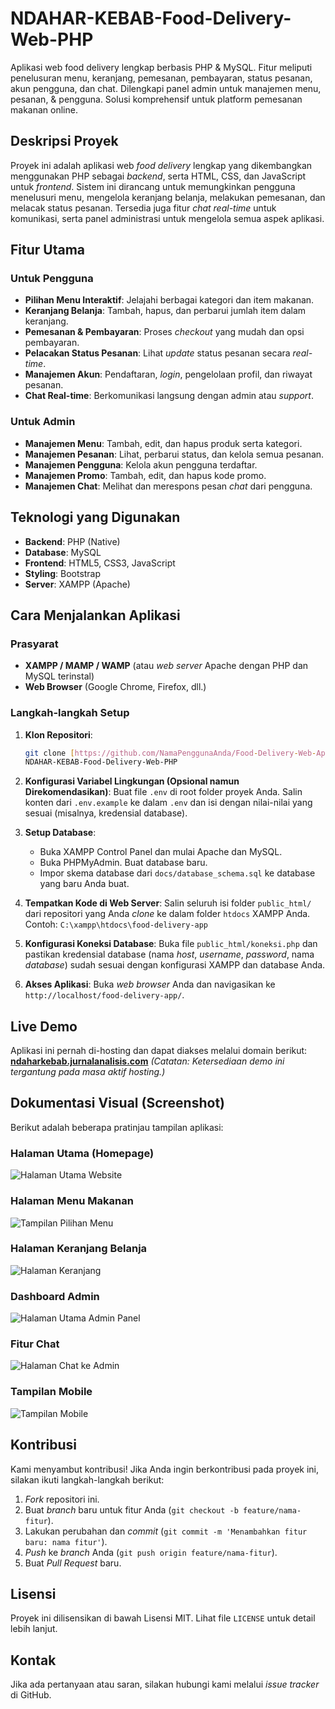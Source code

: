 # NDAHAR-KEBAB-Food-Delivery-Web-PHP
Aplikasi web food delivery lengkap berbasis PHP &amp; MySQL. Fitur meliputi penelusuran menu, keranjang, pemesanan, pembayaran, status pesanan, akun pengguna, dan chat. Dilengkapi panel admin untuk manajemen menu, pesanan, &amp; pengguna. Solusi komprehensif untuk platform pemesanan makanan online.

## Deskripsi Proyek
Proyek ini adalah aplikasi web *food delivery* lengkap yang dikembangkan menggunakan PHP sebagai *backend*, serta HTML, CSS, dan JavaScript untuk *frontend*. Sistem ini dirancang untuk memungkinkan pengguna menelusuri menu, mengelola keranjang belanja, melakukan pemesanan, dan melacak status pesanan. Tersedia juga fitur *chat* *real-time* untuk komunikasi, serta panel administrasi untuk mengelola semua aspek aplikasi.

## Fitur Utama

### Untuk Pengguna
* **Pilihan Menu Interaktif**: Jelajahi berbagai kategori dan item makanan.
* **Keranjang Belanja**: Tambah, hapus, dan perbarui jumlah item dalam keranjang.
* **Pemesanan & Pembayaran**: Proses *checkout* yang mudah dan opsi pembayaran.
* **Pelacakan Status Pesanan**: Lihat *update* status pesanan secara *real-time*.
* **Manajemen Akun**: Pendaftaran, *login*, pengelolaan profil, dan riwayat pesanan.
* **Chat Real-time**: Berkomunikasi langsung dengan admin atau *support*.

### Untuk Admin
* **Manajemen Menu**: Tambah, edit, dan hapus produk serta kategori.
* **Manajemen Pesanan**: Lihat, perbarui status, dan kelola semua pesanan.
* **Manajemen Pengguna**: Kelola akun pengguna terdaftar.
* **Manajemen Promo**: Tambah, edit, dan hapus kode promo.
* **Manajemen Chat**: Melihat dan merespons pesan *chat* dari pengguna.

## Teknologi yang Digunakan
* **Backend**: PHP (Native)
* **Database**: MySQL
* **Frontend**: HTML5, CSS3, JavaScript
* **Styling**: Bootstrap
* **Server**: XAMPP (Apache)

## Cara Menjalankan Aplikasi

### Prasyarat
* **XAMPP / MAMP / WAMP** (atau *web server* Apache dengan PHP dan MySQL terinstal)
* **Web Browser** (Google Chrome, Firefox, dll.)

### Langkah-langkah Setup

1.  **Klon Repositori**:
    ```bash
    git clone [https://github.com/NamaPenggunaAnda/Food-Delivery-Web-App-PHP.git](https://github.com/Rizmyyy/NDAHAR-KEBAB-Food-Delivery-Web-PHP.git)
    NDAHAR-KEBAB-Food-Delivery-Web-PHP
    ```

2.  **Konfigurasi Variabel Lingkungan (Opsional namun Direkomendasikan)**:
    Buat file `.env` di root folder proyek Anda. Salin konten dari `.env.example` ke dalam `.env` dan isi dengan nilai-nilai yang sesuai (misalnya, kredensial database).

3.  **Setup Database**:
    * Buka XAMPP Control Panel dan mulai Apache dan MySQL.
    * Buka PHPMyAdmin. Buat database baru.
    * Impor skema database dari `docs/database_schema.sql` ke database yang baru Anda buat.

4.  **Tempatkan Kode di Web Server**:
    Salin seluruh isi folder `public_html/` dari repositori yang Anda *clone* ke dalam folder `htdocs` XAMPP Anda.
    Contoh: `C:\xampp\htdocs\food-delivery-app`

5.  **Konfigurasi Koneksi Database**:
    Buka file `public_html/koneksi.php` dan pastikan kredensial database (nama *host*, *username*, *password*, nama *database*) sudah sesuai dengan konfigurasi XAMPP dan database Anda.

6.  **Akses Aplikasi**:
    Buka *web browser* Anda dan navigasikan ke `http://localhost/food-delivery-app/`.

## Live Demo
Aplikasi ini pernah di-hosting dan dapat diakses melalui domain berikut:
[**ndaharkebab.jurnalanalisis.com**](http://ndaharkebab.jurnalanalisis.com)
*(Catatan: Ketersediaan demo ini tergantung pada masa aktif *hosting*.)*

## Dokumentasi Visual (Screenshot)
Berikut adalah beberapa pratinjau tampilan aplikasi:

### Halaman Utama (Homepage)
![Halaman Utama Website](https://github.com/user-attachments/assets/a0ead60f-53d5-4d16-9213-59da3d7acf09)

### Halaman Menu Makanan
![Tampilan Pilihan Menu](https://github.com/user-attachments/assets/f2b3392e-8719-4906-b643-4d3345f34dee)

### Halaman Keranjang Belanja
![Halaman Keranjang](https://github.com/user-attachments/assets/ace9577e-81d7-4e98-97bb-bdb2e4c9ab26)

### Dashboard Admin
![Halaman Utama Admin Panel](https://github.com/user-attachments/assets/13231a53-3d3e-4857-a923-2f86defb815b)

### Fitur Chat
![Halaman Chat ke Admin](https://github.com/user-attachments/assets/a040af1b-6c72-4bf2-b9b1-6b63ea512f45)

### Tampilan Mobile
![Tampilan Mobile](https://github.com/user-attachments/assets/79426ca1-5cde-4d80-bfd2-6c7bb2f5e383)

## Kontribusi
Kami menyambut kontribusi! Jika Anda ingin berkontribusi pada proyek ini, silakan ikuti langkah-langkah berikut:
1.  *Fork* repositori ini.
2.  Buat *branch* baru untuk fitur Anda (`git checkout -b feature/nama-fitur`).
3.  Lakukan perubahan dan *commit* (`git commit -m 'Menambahkan fitur baru: nama fitur'`).
4.  *Push* ke *branch* Anda (`git push origin feature/nama-fitur`).
5.  Buat *Pull Request* baru.

## Lisensi
Proyek ini dilisensikan di bawah Lisensi MIT. Lihat file `LICENSE` untuk detail lebih lanjut.

## Kontak
Jika ada pertanyaan atau saran, silakan hubungi kami melalui *issue tracker* di GitHub.






